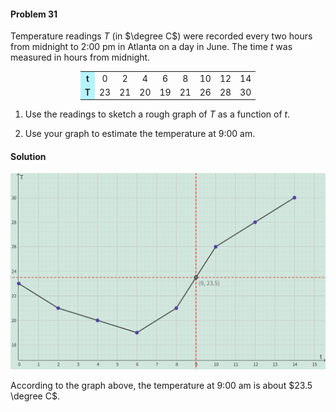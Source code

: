 <div class="alert alert-warning" role="alert">
<h4 class="alert-heading">Problem 31</h4>

Temperature readings $T$ (in $\degree C$) were recorded every two hours from midnight to 2:00 pm in Atlanta on a day in June. The time $t$ was measured in hours from midnight.

<div style="text-align:center">
<table style="display:inline">
    <tr>
        <td style="background-color: #b5f4fc; font-weight: 600;"> t </td>
        <td>0</td><td>2</td><td>4</td><td>6</td><td>8</td><td>10</td><td>12</td><td>14</td>
    <tr>
    <tr>
        <td style="background-color: #b5f4fc; font-weight: 600;"> T </td>
        <td>23</td><td>21</td><td>20</td><td>19</td><td>21</td><td>26</td><td>28</td><td>30</td>
    <tr>
</table>
</div>

1. Use the readings to sketch a rough graph of $T$ as a function of $t$.

2. Use your graph to estimate the temperature at 9:00 am.

</div>

<div class="alert alert-success" role="alert">
<h4 class="alert-heading">Solution</h4>

![](_media/graph4.png)

According to the graph above, the temperature at 9:00 am is about $23.5 \degree C$.

</div>
